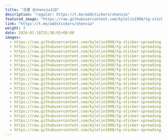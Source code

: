 ```yaml
---
title: "沈夏 @shenxia316"
description: "regular: https://t.me/addstickers/shenxia"
featured_image: "https://raw.githubusercontent.com/kylelin1998/tg-sticker-spreading-worldwide-images/main/img/a04080f6-2b8d-4894-bfb3-51be58957ad3.jpg"
link: "https://t.me/addstickers/shenxia"
weight: 3
date: 2024-01-16T15:30:01+08:00
images:
  - https://raw.githubusercontent.com/kylelin1998/tg-sticker-spreading-worldwide-images/main/img/a04080f6-2b8d-4894-bfb3-51be58957ad3.jpg
  - https://raw.githubusercontent.com/kylelin1998/tg-sticker-spreading-worldwide-images/main/img/e08abbc3-4503-402d-90fc-ed3e786a9223.jpg
  - https://raw.githubusercontent.com/kylelin1998/tg-sticker-spreading-worldwide-images/main/img/0e3748cf-8f72-4d02-87e7-6c2dc1afb3f9.jpg
  - https://raw.githubusercontent.com/kylelin1998/tg-sticker-spreading-worldwide-images/main/img/afcaeb11-2bea-448a-a695-be15796ee3e1.jpg
  - https://raw.githubusercontent.com/kylelin1998/tg-sticker-spreading-worldwide-images/main/img/ea8c272e-3e51-4529-97d3-3c9e614f25da.jpg
  - https://raw.githubusercontent.com/kylelin1998/tg-sticker-spreading-worldwide-images/main/img/ff4cdaba-b51e-4256-acca-c9443b0d18bf.jpg
  - https://raw.githubusercontent.com/kylelin1998/tg-sticker-spreading-worldwide-images/main/img/a9404010-73ae-4b06-8f60-75721a5c9349.jpg
  - https://raw.githubusercontent.com/kylelin1998/tg-sticker-spreading-worldwide-images/main/img/b94e65c7-92b1-4bef-8568-7bbdb45cbe2f.jpg
  - https://raw.githubusercontent.com/kylelin1998/tg-sticker-spreading-worldwide-images/main/img/6702419e-fd80-404c-bc0a-ea76e5d099b3.jpg
  - https://raw.githubusercontent.com/kylelin1998/tg-sticker-spreading-worldwide-images/main/img/9baaa18a-2ebd-4b7d-b2ff-ed267381774d.jpg
  - https://raw.githubusercontent.com/kylelin1998/tg-sticker-spreading-worldwide-images/main/img/447a6416-9ba7-40d7-9f95-e2ae6259d7c3.jpg
  - https://raw.githubusercontent.com/kylelin1998/tg-sticker-spreading-worldwide-images/main/img/6ca658de-5707-4092-8346-f9337c845f22.jpg
  - https://raw.githubusercontent.com/kylelin1998/tg-sticker-spreading-worldwide-images/main/img/842c9e79-a987-4dc1-b25a-39f27c05aa50.jpg
  - https://raw.githubusercontent.com/kylelin1998/tg-sticker-spreading-worldwide-images/main/img/06b18ebe-753e-4d79-8d72-b6c4d53d74c2.jpg
  - https://raw.githubusercontent.com/kylelin1998/tg-sticker-spreading-worldwide-images/main/img/a597543c-fa5e-4b45-8e09-b5e20b8cb70f.jpg
  - https://raw.githubusercontent.com/kylelin1998/tg-sticker-spreading-worldwide-images/main/img/6fea9f4d-58f9-45d1-9050-a6aaa8708f1e.jpg
  - https://raw.githubusercontent.com/kylelin1998/tg-sticker-spreading-worldwide-images/main/img/1d195d17-b7cf-4883-8c56-e455eb7769a7.jpg
  - https://raw.githubusercontent.com/kylelin1998/tg-sticker-spreading-worldwide-images/main/img/3f99cea9-f802-4cda-8334-7ed73b734985.jpg
  - https://raw.githubusercontent.com/kylelin1998/tg-sticker-spreading-worldwide-images/main/img/7b8a1138-1486-4e3b-bfcb-2af3704d6738.jpg
  - https://raw.githubusercontent.com/kylelin1998/tg-sticker-spreading-worldwide-images/main/img/4a37ea9c-a79f-4311-9bb2-01fd0e25f39c.jpg
---
```

